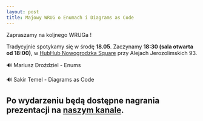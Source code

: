 ```yaml
---
layout: post
title: Majowy WRUG o Enumach i Diagrams as Code
---
```


Zapraszamy na koljnego WRUGa !

Tradycyjnie spotykamy się w środę **18.05**. Zaczynamy **18:30 (sala otwarta od 18:00)**, w [HubHub Nowogrodzka Square](https://www.hubhub.com/pl/warsaw-nowogrodzka-square-2/) przy Alejach Jerozolimskich 93.

🔊 Mariusz Droździel - Enums

🔊 Sakir Temel - Diagrams as Code


Po wydarzeniu będą dostępne nagrania prezentacji na [naszym kanale](https://www.youtube.com/channel/UCfpVS9gIDwdJETGsBZSm5Xw).
---

